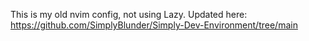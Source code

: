 This is my old nvim config, not using Lazy. Updated here: https://github.com/SimplyBlunder/Simply-Dev-Environment/tree/main

